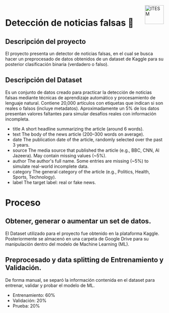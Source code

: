 <a href="#">
    <img src="https://javier.rodriguez.org.mx/itesm/2014/tecnologico-de-monterrey-black.png" alt="ITESM" title="ITESM" align="right" height="60" />
</a>

# Detección de noticias falsas 📰

## Descripción del proyecto 
El proyecto presenta un detector de noticias falsas, en el cual se busca hacer un preprocesado de datos obtenidos de un dataset de Kaggle para su posterior clasificación binaria (verdadero o falso).

## Descripción del Dataset
Es un conjunto de datos creado para practicar la detección de noticias falsas mediante técnicas de aprendizaje automático y procesamiento de lenguaje natural. Contiene 20,000 artículos con etiquetas que indican si son reales o falsos (incluye metadatos). Aproximadamente un 5% de los datos presentan valores faltantes para simular desafíos reales con información incompleta.

- title A short headline summarizing the article (around 6 words).
- text The body of the news article (200–300 words on average).
- date The publication date of the article, randomly selected over the past 3 years.
- source The media source that published the article (e.g., BBC, CNN, Al Jazeera). May contain missing values (~5%).
- author The author's full name. Some entries are missing (~5%) to simulate real-world incomplete data.
- category The general category of the article (e.g., Politics, Health, Sports, Technology).
- label The target label: real or fake news.

# Proceso
## Obtener, generar o aumentar un set de datos.
El Dataset utilizado para el proyecto fue obtenido en la plataforma Kaggle. Posteriormente se almacenó en una carpeta de Google Drive para su manipulación dentro del modelo de Machine Learning (ML).

## Preprocesado y data splitting de Entrenamiento y Validación.
De forma manual, se separó la información contenida en el dataset para entrenar, validar y probar el modelo de ML.
* Entrenamiento: 60%
* Validación: 20%
* Prueba: 20%
